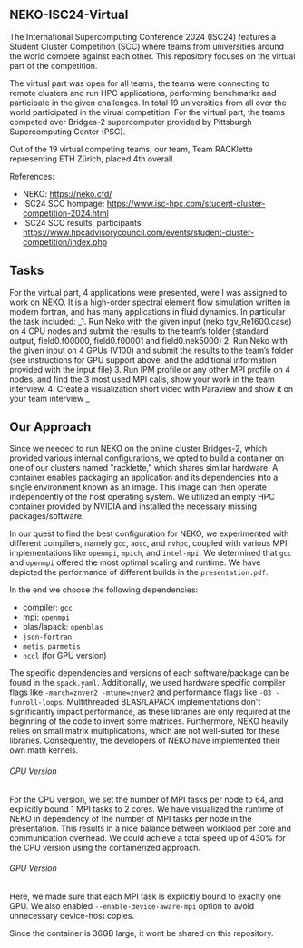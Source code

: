 ## NEKO-ISC24-Virtual
The International Supercomputing Conference 2024 (ISC24) features a Student Cluster Competition (SCC) where teams from universities around the world compete against each other. This repository focuses on the virtual part of the competition.

The virtual part was open for all teams, the teams were connecting to remote clusters and run HPC applications, performing benchmarks and participate in the given challenges. In total 19 universities from all over the world participated in the virual competition. For the virtual part, the teams competed over Bridges-2 supercomputer provided by Pittsburgh Supercomputing Center (PSC).

Out of the 19 virtual competing teams, our team, Team RACKlette representing ETH Zürich, placed 4th overall. 


References: 
- NEKO: https://neko.cfd/
- ISC24 SCC hompage: https://www.isc-hpc.com/student-cluster-competition-2024.html
- ISC24 SCC results, participants: https://www.hpcadvisorycouncil.com/events/student-cluster-competition/index.php 

## Tasks
For the virtual part, 4 applications were presented, were I was assigned to work on NEKO. 
It is a high-order spectral element flow simulation written in modern fortran, and has many applications in fluid dynamics. In particular the task included: 
_1. Run Neko with the given input  (neko tgv_Re1600.case) on 4 CPU nodes and submit the results to the team’s folder (standard output, field0.f00000, field0.f00001 and field0.nek5000)
2. Run Neko with the given input on 4 GPUs (V100) and submit the results to the team’s folder (see instructions for GPU support above, and the additional information provided with the input file)
3. Run IPM profile or any other MPI profile on 4 nodes, and find the 3 most used MPI calls, show your work in the team interview.
4. Create a visualization short video with Paraview and show it on your team interview _

## Our Approach
Since we needed to run NEKO on the online cluster Bridges-2, which provided various internal configurations, we opted to build a container on one of our clusters named "racklette," which shares similar hardware. A container enables packaging an application and its dependencies into a single environment known as an image. This image can then operate independently of the host operating system. We utilized an empty HPC container provided by NVIDIA and installed the necessary missing packages/software.

In our quest to find the best configuration for NEKO, we experimented with different compilers, namely `gcc`, `aocc`, and `nvhpc`, coupled with various MPI implementations like `openmpi`, `mpich`, and `intel-mpi`. We determined that `gcc` and `openmpi` offered the most optimal scaling and runtime. We have depicted the performance of different builds in the `presentation.pdf`.


In the end we choose the following dependencies: 
- compiler: `gcc`
- mpi: `openmpi`
- blas/lapack: `openblas`
- `json-fortran`
- `metis`, `parmetis`
- `nccl` (for GPU version)

The specific dependencies and versions of each software/package can be found in the `spack.yaml`. 
Additionally, we used hardware specific compiler flags like `-march=znver2 -mtune=znver2` and performance flags like `-O3 -funroll-loops`. 
Multithreaded BLAS/LAPACK implementations don't significantly impact performance, as these libraries are only required at the beginning of the code to invert some matrices. Furthermore, NEKO heavily relies on small matrix multiplications, which are not well-suited for these libraries. Consequently, the developers of NEKO have implemented their own math kernels.

###### CPU Version
For the CPU version, we set the number of MPI tasks per node to 64, and explicitly bound 1 MPI tasks to 2 cores. We have visualized the runtime of NEKO in dependency of the number of MPI tasks per node in the presentation. This results in a nice balance between worklaod per core and communication overhead. We could achieve a total speed up of 430% for the CPU version using the containerized approach. 

###### GPU Version
Here, we made sure that each MPI task is explicitly bound to exaclty one GPU. We also enabled `--enable-device-aware-mpi` option to avoid unnecessary device-host copies. 

Since the container is 36GB large, it wont be shared on this repository. 

